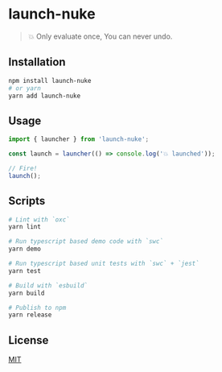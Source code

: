 # launch-nuke

> 💥 Only evaluate once, You can never undo.

## Installation

```bash
npm install launch-nuke
# or yarn
yarn add launch-nuke
```

## Usage

```ts
import { launcher } from 'launch-nuke';

const launch = launcher(() => console.log('💥 launched'));

// Fire!
launch();
```

## Scripts

```bash
# Lint with `oxc`
yarn lint

# Run typescript based demo code with `swc`
yarn demo

# Run typescript based unit tests with `swc` + `jest`
yarn test

# Build with `esbuild`
yarn build

# Publish to npm
yarn release
```

## License

[MIT](./LICENSE)
